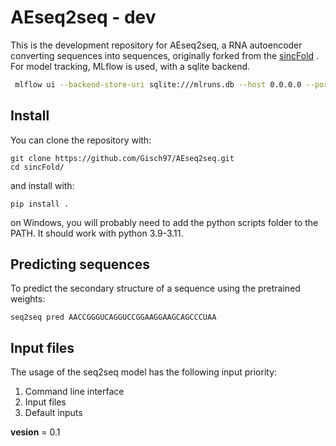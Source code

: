 
# **AEseq2seq - dev**

This is the development repository for AEseq2seq, a RNA autoencoder converting sequences into sequences, originally forked from the [sincFold](https://github.com/sinc-lab/sincFold) . For model tracking, MLflow is used, with a sqlite backend.
```bash
 mlflow ui --backend-store-uri sqlite:///mlruns.db --host 0.0.0.0 --port 5000
```


## Install

You can clone the repository with:

    git clone https://github.com/Gisch97/AEseq2seq.git
    cd sincFold/

and install with:

    pip install .

on Windows, you will probably need to add the python scripts folder to the PATH. It should work with python 3.9-3.11.

## Predicting sequences

To predict the secondary structure of a sequence using the pretrained weights:
    
    seq2seq pred AACCGGGUCAGGUCCGGAAGGAAGCAGCCCUAA
 
 

## Input files

The usage of the seq2seq model has the following input priority:

1. Command line interface
2. Input files
3. Default inputs

__vesion__ = 0.1